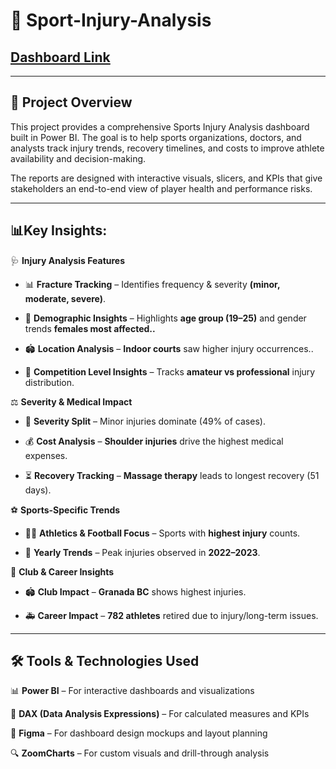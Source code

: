 # 🏥 Sport-Injury-Analysis

## [Dashboard Link](https://app.powerbi.com/view?r=eyJrIjoiMGRmZTdiZjItZWIxMi00ZGYwLThlMjMtNWFjMGZjZmQ2ZTJjIiwidCI6IjQ2NTRiNmYxLTBlNDctNDU3OS1hOGExLTAyZmU5ZDk0M2M3YiIsImMiOjl9)
---
## 📌 Project Overview

This project provides a comprehensive Sports Injury Analysis dashboard built in Power BI. The goal is to help sports organizations, doctors, and analysts track injury trends, recovery timelines, and costs to improve athlete availability and decision-making.

The reports are designed with interactive visuals, slicers, and KPIs that give stakeholders an end-to-end view of player health and performance risks.

---

## 📊Key Insights:
🩺 **Injury Analysis Features**

- 📊 **Fracture Tracking** – Identifies frequency & severity **(minor, moderate, severe)**.

- 🧍 **Demographic Insights** – Highlights **age group (19–25)** and gender trends **females most affected..**

- 🏟️ **Location Analysis** – **Indoor courts** saw higher injury occurrences.. 

- 🏅 **Competition Level Insights** – Tracks **amateur vs professional** injury distribution.

⚖️ **Severity & Medical Impact**

- 📌 **Severity Split** – Minor injuries dominate (49% of cases).

- 💰 **Cost Analysis** – **Shoulder injuries** drive the highest medical expenses.

- ⏳ **Recovery Tracking** – **Massage therapy** leads to longest recovery (51 days).

⚽ **Sports-Specific Trends**

- 🏃‍♂️ **Athletics & Football Focus** – Sports with **highest injury** counts.

- 📆 **Yearly Trends** – Peak injuries observed in **2022–2023**.

🏢 **Club & Career Insights**

- 🏟️ **Club Impact** – **Granada BC** shows highest injuries.

- 🚑 **Career Impact** – **782 athletes** retired due to injury/long-term issues.

---

## 🛠 Tools & Technologies Used

📊 **Power BI** – For interactive dashboards and visualizations

🔢 **DAX (Data Analysis Expressions)** – For calculated measures and KPIs

🎨 **Figma** – For dashboard design mockups and layout planning

🔍 **ZoomCharts** – For custom visuals and drill-through analysis
